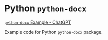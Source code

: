# Python `python-docx`

[`python-docx` Example - ChatGPT](https://chat.openai.com/share/a0e868bf-5eed-4ffe-a368-7f8d0b3fec1e)

Example code for Python `python-docx` package.
